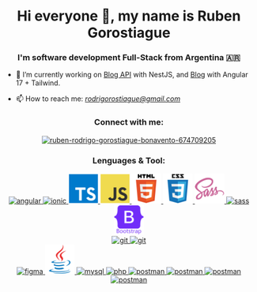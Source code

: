 <h1 align="center">Hi everyone 👋, my name is Ruben Gorostiague</h1>
<h3 align="center">I'm software development Full-Stack from Argentina 🇦🇷</h3>

- 🔭 I’m currently working on [Blog API](https://github.com/RodrigoGorostiague/Blog-API) with NestJS, and [Blog](https://github.com/RodrigoGorostiague/Blog) with Angular 17 + Tailwind.

- 📫 How to reach me: *rodrigorostiague@gmail.com*

<h3 align="center">Connect with me:</h3>
<p align="center">
<a href="https://www.linkedin.com/in/ruben-rodrigo-gorostiague-bonavento-674709205/" target="_blank"><img align="center" src="https://raw.githubusercontent.com/rahuldkjain/github-profile-readme-generator/master/src/images/icons/Social/linked-in-alt.svg" alt="ruben-rodrigo-gorostiague-bonavento-674709205" height="40" width="60" /></a>
</p>

<h3 align="center">Lenguages & Tool:</h3>
      <p align="center">
        <a href="https://angular.io" target="_blank" rel="noreferrer">
          <img
            src="https://angular.io/assets/images/logos/angular/angular.svg"
            alt="angular"
            width="60"
            height="60"
          />
        </a>
		  </a>  <a href="https://ionicframework.com" target="_blank" rel="noreferrer">
          <img
            src="https://cdn.jsdelivr.net/gh/devicons/devicon/icons/ionic/ionic-original.svg"
            alt="ionic"
            width="60"
            height="60"
          />
        </a>
        <a
          href="https://www.typescriptlang.org/"
          target="_blank"
          rel="noreferrer"
        >
          <img
            src="https://raw.githubusercontent.com/devicons/devicon/master/icons/typescript/typescript-original.svg"
            alt="typescript"
            width="60"
            height="60"
          />      
        <a
          href="https://developer.mozilla.org/en-US/docs/Web/JavaScript"
          target="_blank"
          rel="noreferrer"
        >
          <img
            src="https://raw.githubusercontent.com/devicons/devicon/master/icons/javascript/javascript-original.svg"
            alt="javascript"
            width="60"
            height="60"
          />
        </a>
        <a href="https://www.w3.org/html/" target="_blank" rel="noreferrer">
          <img
            src="https://raw.githubusercontent.com/devicons/devicon/master/icons/html5/html5-original-wordmark.svg"
            alt="html5"
            width="60"
            height="60"
          />
        </a>
        <a
          href="https://www.w3schools.com/css/"
          target="_blank"
          rel="noreferrer"
        >
          <img
            src="https://raw.githubusercontent.com/devicons/devicon/master/icons/css3/css3-original-wordmark.svg"
            alt="css3"
            width="60"
            height="60"
          />
        </a>
		 <a href="https://sass-lang.com" target="_blank" rel="noreferrer">
          <img
            src="https://raw.githubusercontent.com/devicons/devicon/master/icons/sass/sass-original.svg"
            alt="sass"
            width="60"
            height="60"
          />
        </a>
        </a>
		 <a href="https://tailwindcss.com/" target="_blank" rel="noreferrer">
          <img
            src="https://cdn.jsdelivr.net/gh/devicons/devicon/icons/tailwindcss/tailwindcss-plain.svg"
            alt="sass"
            width="60"
            height="60"
          />
        </a>
		        </a>
            <a href="https://getbootstrap.com" target="_blank" rel="noreferrer">
          <img
            src="https://raw.githubusercontent.com/devicons/devicon/master/icons/bootstrap/bootstrap-plain-wordmark.svg"
            alt="bootstrap"
            width="60"
            height="60"
          />
        </a>
      <br>
	          </a>
        <a href="https://git-scm.com/" target="_blank" rel="noreferrer">
          <img
            src="https://www.vectorlogo.zone/logos/git-scm/git-scm-icon.svg"
            alt="git"
            width="60"
            height="60"
          />
        </a>    
		        </a>
        <a href="https://git-scm.com/" target="_blank" rel="noreferrer">
          <img
            src="https://cdn.jsdelivr.net/gh/devicons/devicon/icons/linux/linux-original.svg"
            alt="git"
            width="60"
            height="60"
          />
        </a>    
      <br>
        <a href="https://www.figma.com/" target="_blank" rel="noreferrer">
          <img
            src="https://www.vectorlogo.zone/logos/figma/figma-icon.svg"
            alt="figma"
            width="40"
            height="40"
          />  
        <a href="https://www.java.com" target="_blank" rel="noreferrer">
          <img
            src="https://raw.githubusercontent.com/devicons/devicon/master/icons/java/java-original.svg"
            alt="java"
            width="60"
            height="60"
          />
        </a>
        <a href="https://www.postgresql.org/" target="_blank" rel="noreferrer">
          <img
            src="https://cdn.jsdelivr.net/gh/devicons/devicon/icons/postgresql/postgresql-original-wordmark.svg"
            alt="mysql"
            width="60"
            height="60"
          />
        </a>
        <a href="https://www.php.net" target="_blank" rel="noreferrer">
          <img
            src="https://cdn.jsdelivr.net/gh/devicons/devicon/icons/docker/docker-original-wordmark.svg"
            alt="php"
            width="60"
            height="60"
          />
        <a href="https://insomnia.rest/" target="_blank" rel="noreferrer">
          <img
            src="https://seeklogo.com/images/I/insomnia-logo-A35E09EB19-seeklogo.com.png"
            alt="postman"
            width="60"
            height="60"
          />
        </a>
		        <a href="https://spring.io/" target="_blank" rel="noreferrer">
          <img
            src="https://cdn.jsdelivr.net/gh/devicons/devicon/icons/spring/spring-original.svg"
            alt="postman"
            width="60"
            height="60"
          />
        </a>
				        </a>
		        <a href="https://nestjs.com/" target="_blank" rel="noreferrer">
          <img
            src="https://cdn.jsdelivr.net/gh/devicons/devicon/icons/nodejs/nodejs-original-wordmark.svg"
            alt="postman"
            width="80"
            height="80"
          />
        </a>
		        </a>
		        <a href="https://nestjs.com/" target="_blank" rel="noreferrer">
          <img
            src="https://cdn.jsdelivr.net/gh/devicons/devicon/icons/nestjs/nestjs-plain.svg"
            alt="postman"
            width="60"
            height="60"
          />
        </a>
      </p>
